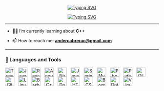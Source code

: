 <p align="center">
  <a href="https://git.io/typing-svg"><img src="https://readme-typing-svg.demolab.com?font=mononoki+nerd+font&size=35&pause=1000&color=8BE421&center=true&repeat=false&width=435&lines=Ander+Cabrera" alt="Typing SVG" /></a>
</p>

<p align="center">
  <a href="https://git.io/typing-svg"><img src="https://readme-typing-svg.demolab.com?font=mononoki+nerd+font&weight=900&pause=1000&center=true&width=435&lines=Software+developer;Self+taught;Linux+enthusiast+%F0%9F%90%A7" alt="Typing SVG" /></a>
</p>

---

- 🐱‍💻 I’m currently learning about **C++**

- 📫 How to reach me: **andercabrerac@gmail.com**

---

### 🧰 Languages and Tools

<div align="center">

  <p>
    <img align="left" alt="TypeScript" width="30px" style="padding-right:10px;" src="https://cdn.jsdelivr.net/gh/devicons/devicon/icons/typescript/typescript-plain.svg" title="Typescript" />
  </p>

  <p>
    <img align="left" alt="JavaScript" width="30px" style="padding-right:10px;" src="https://cdn.jsdelivr.net/gh/devicons/devicon/icons/javascript/javascript-plain.svg" title="Javascript" />
  </p>

  <img align="left" alt="React" width="30px" style="padding-right:10px;" src="https://cdn.jsdelivr.net/gh/devicons/devicon/icons/react/react-original.svg" title="React" />

  <img align="left" alt="Angular" width="30px" style="padding-right:10px;" src="https://cdn.jsdelivr.net/gh/devicons/devicon/icons/angularjs/angularjs-plain.svg" title="Angular" />

  <img align="left" alt="NodeJS" width="30px" style="padding-right:10px;" src="https://cdn.jsdelivr.net/gh/devicons/devicon/icons/nodejs/nodejs-original.svg" title="NodeJS" />

  <img align="left" alt="Java" width="30px" style="padding-right:10px;" src="https://cdn.jsdelivr.net/gh/devicons/devicon/icons/java/java-original.svg" title="Java" />
  
  <img align="left" alt="Spring" width="30px" style="padding-right:10px;" src="https://cdn.jsdelivr.net/gh/devicons/devicon/icons/spring/spring-original.svg" title="Spring" />

  <img align="left" alt="Mysql" width="30px" style="padding-right:10px;" src="https://cdn.simpleicons.org/mysql/" title="Mysql" />

  <img align="left" alt="Php" width="30px" style="padding-right:10px;" src="https://cdn.simpleicons.org/php/" title="php" />
  
  <img align="left" alt="Python" width="30px" style="padding-right:10px;" src="https://cdn.jsdelivr.net/gh/devicons/devicon/icons/python/python-plain.svg" title="Python" />
  
  <img align="left" alt="Git" width="30px" style="padding-right:10px;" src="https://cdn.jsdelivr.net/gh/devicons/devicon/icons/git/git-original.svg" title="Git" />

  <img align="left" alt="GitHub" width="30px" style="padding-right:10px;" src="https://cdn.simpleicons.org/github/white" title="Github" />
  
  <img align="left" alt="Linux" width="30px" style="padding-right:10px;" src="https://cdn.jsdelivr.net/gh/devicons/devicon/icons/linux/linux-original.svg" title="Linux" />
  
  <img align="left" alt="Bash" width="30px" style="padding-right:10px;" src="https://cdn.simpleicons.org/gnubash/white" title="Bash" />

  <img align="left" alt="C++" width="30px" style="padding-right:10px;" src="https://cdn.simpleicons.org/cplusplus/" title="C++" />

  <img align="left" alt="Docker" width="30px" style="padding-right:10px;" src="https://cdn.simpleicons.org/docker/" title="Docker" />
  
  <img align="left" alt="HTML" width="30px" style="padding-right:10px;" src="https://cdn.jsdelivr.net/gh/devicons/devicon/icons/html5/html5-plain.svg" title="HTML" />
  
  <img align="left" alt="CSS" width="30px" style="padding-right:10px;" src="https://cdn.jsdelivr.net/gh/devicons/devicon/icons/css3/css3-plain.svg" title="CSS" />
  
  <img align="left" alt="Bootstrap" width="30px" style="padding-right:10px;" src="https://cdn.simpleicons.org/Bootstrap/" title="Bootstrap" />

  <img align="left" alt="Dotenv" width="30px" style="padding-right:10px;" src="https://cdn.simpleicons.org/dotenv/" title="Dotenv" />

  <img align="left" alt="Vim" width="30px" style="padding-right:10px;" src="https://cdn.simpleicons.org/vim/" title="Vim" />
</div>
